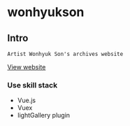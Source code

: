 # wonhyukson

## Intro
```
Artist Wonhyuk Son's archives website
```
[View website](http://wonhyukson.com)
### Use skill stack
- Vue.js
- Vuex
- lightGallery plugin